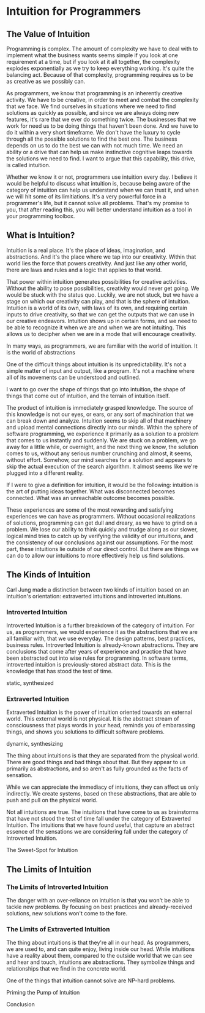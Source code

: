 # Intuition for Programmers

## The Value of Intuition

Programming is complex. The amount of complexity we have to deal with to implement what the business wants seems simple if you look at one requirement at a time, but if you look at it all together, the complexity explodes exponentially as we try to keep everything working. It's quite the balancing act. Because of that complexity, programming requires us to be as creative as we possibly can. 

As programmers, we know that programming is an inherently creative activity. We have to be creative, in order to meet and combat the complexity that we face. We find ourselves in situations where we need to find solutions as quickly as possible, and since we are always doing new features, it's rare that we ever do something twice. The businesses that we work for need us to be doing things that haven't been done. And we have to do it within a very short timeframe. We don't have the luxury to cycle through all the possible solutions to find the best one. The business depends on us to do the best we can with not much time. We need an ability or a drive that can help us make instinctive cognitive leaps towards the solutions we need to find. I want to argue that this capability, this drive, is called intuition. 

Whether we know it or not, programmers use intuition every day. I believe it would be helpful to discuss what intuition is, because being aware of the category of intuition can help us understand when we can trust it, and when we will hit some of its limitiations. It's a very powerful force in a programmer's life, but it cannot solve all problems. That's my promise to you, that after reading this, you will better understand intuition as a tool in your programming toolbox.

## What is Intuition?

Intuition is a real place. It's the place of ideas, imagination, and abstractions. And it's the place where we tap into our creativity. Within that world lies the force that powers creativity. And just like any other world, there are laws and rules and a logic that applies to that world. 



That power within intuition generates possibilities for creative activities. Without the ability to pose possibilities, creativity would never get going. We would be stuck with the status quo. Luckily, we are not stuck, but we have a stage on which our creativity can play, and that is the sphere of intuition. Intuition is a world of its own, with laws of its own, and requiring certain inputs to drive creativity, so that we can get the outputs that we can use in our creative endeavors. Intuition shows up in certain forms, and we need to be able to recognize it when we are and when we are not intuiting. This allows us to decipher when we are in a mode that will encourage creativity.

In many ways, as programmers, we are familiar with the world of intuition. It is the world of abstractions 

One of the difficult things about intuition is its unpredictability. It's not a simple matter of input and output, like a program. It's not a machine where all of its movements can be understood and outlined.



I want to go over the shape of things that go into intuition, the shape of things that come out of intuition, and the terrain of intuition itself.

The product of intuition is immediately grasped knowledge. The source of this knowledge is not our eyes, or ears, or any sort of machination that we can break down and analyze. Intuition seems to skip all of that machinery and upload mental connections directly into our minds. Within the sphere of software programming, we experience it primarily as a solution to a problem that comes to us instantly and suddenly. We are stuck on a problem, we go away for a little while, or overnight, and the next thing we know, the solution comes to us, without any serious number crunching and almost, it seems, without effort. Somehow, our mind searches for a solution and appears to skip the actual execution of the search algorithm. It almost seems like we're plugged into a different reality. 

If I were to give a definition for intuition, it would be the following: intuition is the art of putting ideas together. What was disconnected becomes connected. What was an unreachable outcome becomes possible.

These experiences are some of the most rewarding and satisfying experiences we can have as programmers. Without occasional realizations of solutions, programming can get dull and dreary, as we have to grind on a problem. We lose our ability to think quickly and trudge along as our slower, logical mind tries to catch up by verifying the validity of our intuitions, and the consistency of our conclusions against our assumptions. For the most part, these intuitions lie outside of our direct control. But there are things we can do to allow our intuitions to more effectively help us find solutions.

## The Kinds of Intuition

Carl Jung made a distinction between two kinds of intuition based on an intuition's orientation: extraverted intuitions and introverted intuitions.

### Introverted Intuition

Introverted Intuition is a further breakdown of the category of intuition. For us, as programmers, we would experience it as the abstractions that we are all familiar with, that we use everyday. The design patterns, best practices, business rules. Introverted Intuition is already-known abstractions. They are conclusions that come after years of experience and practice that have been abstracted out into wise rules for programming. In software terms, introverted intuition is previously-stored abstract data. This is the knowledge that has stood the test of time.

static, synthesized

### Extraverted Intuition

Extraverted Intuition is the power of intuition oriented towards an external world. This external world is not physical. It is the abstract stream of consciousness that plays words in your head, reminds you of embarassing things, and shows you solutions to difficult software problems.

dynamic, synthesizing


The thing about intuitions is that they are separated from the physical world. There are good things and bad things about that. But they appear to us primarily as abstractions, and so aren't as fully grounded as the facts of sensation.

While we can appreciate the immediacy of intuitions, they can affect us only indirectly. We create systems, based on these abstractions, that are able to push and pull on the physical world.




Not all intuitions are true. The intuitions that have come to us as brainstorms that have not stood the test of time fall under the category of Extraverted Intuition. The intuitions that we have found useful, that capture an abstract essence of the sensations we are considering fall under the category of Introverted Intuition.

The Sweet-Spot for Intuition



## The Limits of Intuition


### The Limits of Introverted Intuition

The danger with an over-reliance on intuition is that you won't be able to tackle new problems. By focusing on best practices and already-received solutions, new solutions won't come to the fore.

### The Limits of Extraverted Intuition

The thing about intuitions is that they're all in our head. As programmers, we are used to, and can quite enjoy, living inside our head. While intuitions have a reality about them, compared to the outside world that we can see and hear and touch, intuitions are abstractions. They symbolize things and relationships that we find in the concrete world.

One of the things that intuition cannot solve are NP-hard problems. 

Priming the Pump of Intuition


Conclusion


